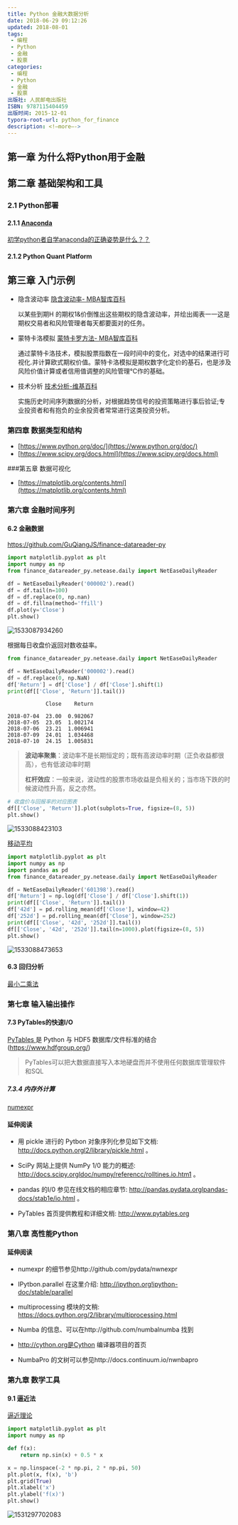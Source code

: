 ```yaml
---
title: Python 金融大数据分析
date: 2018-06-29 09:12:26
updated: 2018-08-01
tags:
 - 编程
 - Python
 - 金融
 - 股票
categories:
 - 编程
 - Python
 - 金融
 - 股票
出版社: 人民邮电出版社
ISBN: 9787115404459
出版时间: 2015-12-01
typora-root-url: python_for_finance
description: <!—more—->
---
```


## 第一章 为什么将Python用于金融

## 第二章 基础架构和工具

### 2.1 Python部署

#### 2.1.1 [Anaconda](https://anaconda.org/)

[初学python者自学anaconda的正确姿势是什么？？](https://www.zhihu.com/question/58033789)

#### 2.1.2 Python Quant Platform

## 第三章 入门示例

* 隐含波动率 [隐含波动率- MBA智库百科](http://wiki.mbalib.com/wiki/%E9%9A%90%E5%90%AB%E6%B3%A2%E5%8A%A8%E7%8E%87)

  以某些到期H 的期权1&价倒惟出这些期权的隐含波动率，并绘出阁表一一这是期权交易者和风险管理者每天都要面对的任务。

* 蒙特卡洛模拟 [蒙特卡罗方法- MBA智库百科](http://wiki.mbalib.com/wiki/%E8%92%99%E7%89%B9%E5%8D%A1%E7%BD%97%E6%96%B9%E6%B3%95)

  通过蒙特卡洛技术，模拟股票指数在一段时间中的变化，对选中的结果进行可视化.并计算欧式期权价值。蒙特卡洛模拟是期权数字化定价的基石，也是涉及风险价值计算或者信用值调整的风险管理℃作的基础。

* 技术分析 [技术分析-维基百科](https://zh.wikipedia.org/wiki/%E6%8A%80%E6%9C%AF%E5%88%86%E6%9E%90)

  实施历史时间序列数据的分析，对根据趋势信号的投资策略进行事后验证;专业投资者和有抱负的业余投资者常常进行这类投资分析。

### 第四章 数据类型和结构

* [https://www.python.org/doc/](https://www.python.org/doc/)
* [https://www.scipy.org/docs.html](https://www.scipy.org/docs.html)

###第五章 数据可视化

* [https://matplotlib.org/contents.html](https://matplotlib.org/contents.html)

### 第六章 金融时间序列

#### 6.2 金融数据

https://github.com/GuQiangJS/finance-datareader-py

```python
import matplotlib.pyplot as plt
import numpy as np
from finance_datareader_py.netease.daily import NetEaseDailyReader

df = NetEaseDailyReader('000002').read()
df = df.tail(n=100)
df = df.replace(0, np.nan)
df = df.fillna(method='ffill')
df.plot(y='Close')
plt.show()
```

![1533087934260](1533087934260.png)

根据每日收盘价返回对数收益率。

```python
from finance_datareader_py.netease.daily import NetEaseDailyReader

df = NetEaseDailyReader('000002').read()
df = df.replace(0, np.NaN)
df['Return'] = df['Close'] / df['Close'].shift(1)
print(df[['Close', 'Return']].tail())
```

```
            Close    Return
                           
2018-07-04  23.00  0.982067
2018-07-05  23.05  1.002174
2018-07-06  23.21  1.006941
2018-07-09  24.01  1.034468
2018-07-10  24.15  1.005831
```

> **波动率聚集**：波动率不是长期恒定的；既有高波动率时期（正负收益都很高），也有低波动率时期
>
> **杠杆效应**：一般来说，波动性的股票市场收益是负相关的；当市场下跌的时候波动性升高，反之亦然。

```python
# 收盘价与回报率的对应图表
df[['Close', 'Return']].plot(subplots=True, figsize=(8, 5))
plt.show()
```

![1533088423103](1533088423103.png)

[移动平均](https://zh.wikipedia.org/wiki/%E7%A7%BB%E5%8B%95%E5%B9%B3%E5%9D%87)

```python
import matplotlib.pyplot as plt
import numpy as np
import pandas as pd
from finance_datareader_py.netease.daily import NetEaseDailyReader

df = NetEaseDailyReader('601398').read()
df['Return'] = np.log(df['Close'] / df['Close'].shift(1))
print(df[['Close', 'Return']].tail())
df['42d'] = pd.rolling_mean(df['Close'], window=42)
df['252d'] = pd.rolling_mean(df['Close'], window=252)
print(df[['Close', '42d', '252d']].tail())
df[['Close', '42d', '252d']].tail(n=1000).plot(figsize=(8, 5))
plt.show()
```

![1533088473653](1533088473653.png)

#### 6.3 回归分析

[最小二乘法](https://zh.wikipedia.org/wiki/%E6%9C%80%E5%B0%8F%E4%BA%8C%E4%B9%98%E6%B3%95)

### 第七章 输入输出操作

#### 7.3 PyTables的快速I/O

[PyTables ](https://www.pytables.org/index.html)是 Python 与 HDF5 数据库/文件标准的结合(https://www.hdfgroup.org/)

> PyTables可以把大数据直接写入本地硬盘而并不使用任何数据库管理软件和SQL 

##### 7.3.4 内存外计算

[numexpr](https://github.com/pydata/numexpr)

#### 延伸阅读

* 用 pickle 进行的 Pytbon 对象序列化参见如下文梢: http://docs.python.orgl2/library/pickle.html 。

* SciPy 网站上提供 NumPy 1/0 能力的概述: http://docs.scipy.orgldoc/numpy/referencc/rolltines.io.htm1 。
* pandas 的I/0 参见在线文档的相应章节: http://pandas.pydata.orglpandas-docs/stab1e/io.html 。
* PyTables 首页提供教程和详细文梢: http://www.pytables.org

### 第八章 高性能Python

#### 延伸阅读

* numexpr 的细节参见http://github.com/pydata/nwnexpr
* IPytbon.parallel 在这里介绍: http://ipython.org!ipython-doc/stable/parallel
* multiprocessing 模块的文稍: https://docs.python.org/2/library/multiprocessing.html

* Numba 的信息、可以在http://github.com/numbalnumba 找到
* http://cython.org是Cython 编译器项目的首页
* NumbaPro 的文树可以参见http://docs.continuum.io/nwnbapro

### 第九章 数学工具

#### 9.1 逼近法

[逼近理论](https://zh.wikipedia.org/wiki/%E9%80%BC%E8%BF%91%E7%90%86%E8%AE%BA) 

```python
import matplotlib.pyplot as plt
import numpy as np

def f(x):
    return np.sin(x) + 0.5 * x

x = np.linspace(-2 * np.pi, 2 * np.pi, 50)
plt.plot(x, f(x), 'b')
plt.grid(True)
plt.xlabel('x')
plt.ylabel('f(x)')
plt.show()
```

![1531297702083](1533088496598.png)

